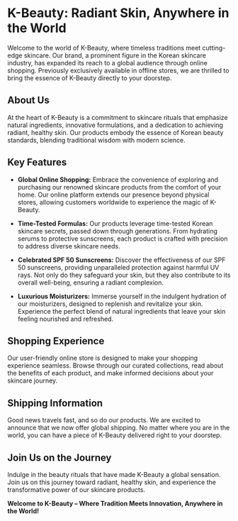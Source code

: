 # K-Beauty: Radiant Skin, Anywhere in the World

Welcome to the world of K-Beauty, where timeless traditions meet cutting-edge skincare. Our brand, a prominent figure in the Korean skincare industry, has expanded its reach to a global audience through online shopping. Previously exclusively available in offline stores, we are thrilled to bring the essence of K-Beauty directly to your doorstep.

## About Us

At the heart of K-Beauty is a commitment to skincare rituals that emphasize natural ingredients, innovative formulations, and a dedication to achieving radiant, healthy skin. Our products embody the essence of Korean beauty standards, blending traditional wisdom with modern science.

## Key Features

- **Global Online Shopping:** Embrace the convenience of exploring and purchasing our renowned skincare products from the comfort of your home. Our online platform extends our presence beyond physical stores, allowing customers worldwide to experience the magic of K-Beauty.

- **Time-Tested Formulas:** Our products leverage time-tested Korean skincare secrets, passed down through generations. From hydrating serums to protective sunscreens, each product is crafted with precision to address diverse skincare needs.

- **Celebrated SPF 50 Sunscreens:** Discover the effectiveness of our SPF 50 sunscreens, providing unparalleled protection against harmful UV rays. Not only do they safeguard your skin, but they also contribute to its overall well-being, ensuring a radiant complexion.

- **Luxurious Moisturizers:** Immerse yourself in the indulgent hydration of our moisturizers, designed to replenish and revitalize your skin. Experience the perfect blend of natural ingredients that leave your skin feeling nourished and refreshed.

## Shopping Experience

Our user-friendly online store is designed to make your shopping experience seamless. Browse through our curated collections, read about the benefits of each product, and make informed decisions about your skincare journey.

## Shipping Information

Good news travels fast, and so do our products. We are excited to announce that we now offer global shipping. No matter where you are in the world, you can have a piece of K-Beauty delivered right to your doorstep.

## Join Us on the Journey

Indulge in the beauty rituals that have made K-Beauty a global sensation. Join us on this journey toward radiant, healthy skin, and experience the transformative power of our skincare products.

**Welcome to K-Beauty – Where Tradition Meets Innovation, Anywhere in the World!**

